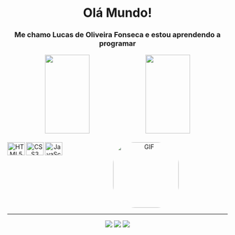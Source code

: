 <h1 align="center">Olá Mundo!</h1> 
<h3 align="center">Me chamo Lucas de Oliveira Fonseca e estou aprendendo a programar</h3> 

<div align="center">
  <img height="180em" width="45%" src="https://github-readme-stats.vercel.app/api?username=Lucas-OFonseca&show_icons=true&theme=gotham&include_all_commits=true&count_private=true"/>
  <img height="180em" width="45%" src="https://github-readme-stats.vercel.app/api/top-langs/?username=Lucas-OFonseca&layout=compact&langs_count=7&theme=gotham"/>
  
  
<div style="display: inline_block"><br>
  <img align="left" alt="HTML5 Lucas" height="30" width="40" src="https://cdn.jsdelivr.net/gh/devicons/devicon/icons/html5/html5-original.svg" />
  <img align="left" alt="CSS3 Lucas" height="30" width="40" src="https://cdn.jsdelivr.net/gh/devicons/devicon/icons/css3/css3-original.svg" />
  <img align="left" alt="JavaScript Lucas" height="30" width="40" src="https://cdn.jsdelivr.net/gh/devicons/devicon/icons/javascript/javascript-original.svg" />
  <img alt="GIF" height="150" width="150" style="border-radius:50px;" src="https://media1.giphy.com/media/11ISwbgCxEzMyY/giphy.gif?cid=ecf05e47g8vpax2hfqmmclgxe243tsddm83t0ibjlc9gajeb&rid=giphy.gif&ct=g"/>
</div>
<hr>

<div> 
  <a href="https://www.instagram.com/lucasofonseca/" target="_blank"><img src="https://img.shields.io/badge/-Instagram-%23E4405F?style=for-the-badge&logo=instagram&logoColor=white" target="_blank"></a>
  <a href="https://www.linkedin.com/in/lucas-ofonseca/" target="_blank"><img src="https://img.shields.io/badge/-LinkedIn-%230077B5?style=for-the-badge&logo=linkedin&logoColor=white" target="_blank"></a> 
  <a href = "mailto:fonseca.lucas25@gmail.com"><img src="https://img.shields.io/badge/-Gmail-%23333?style=for-the-badge&logo=gmail&logoColor=white" target="_blank"></a>

</div>
